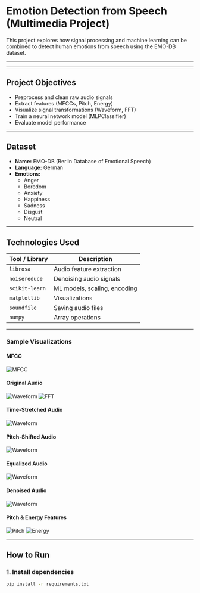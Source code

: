 #  Emotion Detection from Speech (Multimedia Project)

This project explores how signal processing and machine learning can be combined to detect human emotions from speech using the EMO-DB dataset.

---

---

##  Project Objectives

- Preprocess and clean raw audio signals
- Extract features (MFCCs, Pitch, Energy)
- Visualize signal transformations (Waveform, FFT)
- Train a neural network model (MLPClassifier)
- Evaluate model performance

---

##  Dataset

- **Name:** EMO-DB (Berlin Database of Emotional Speech)
- **Language:** German
- **Emotions:**
  - Anger
  - Boredom
  - Anxiety
  - Happiness
  - Sadness
  - Disgust
  - Neutral

---

##  Technologies Used

| Tool / Library | Description |
|----------------|-------------|
| `librosa` | Audio feature extraction |
| `noisereduce` | Denoising audio signals |
| `scikit-learn` | ML models, scaling, encoding |
| `matplotlib` | Visualizations |
| `soundfile` | Saving audio files |
| `numpy` | Array operations |

---


###  Sample Visualizations

####  MFCC
![MFCC](MFCC.png)

####  Original Audio
![Waveform](Waveform.png)
![FFT](fft.png)

####  Time-Stretched Audio
![Waveform](Time-Stretched.png)

####  Pitch-Shifted Audio
![Waveform](pitch.png)

####  Equalized Audio
![Waveform](equalized.png)

####  Denoised Audio
![Waveform](denoised.png)

####  Pitch & Energy Features
![Pitch](pitch_plot.png)
![Energy](energy_plot.png)

---


##  How to Run

### 1. Install dependencies

```bash
pip install -r requirements.txt
